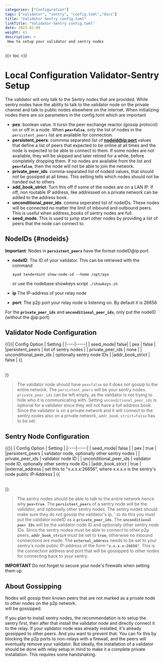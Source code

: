 ```yaml
---
categories: ["Configuration"]
tags: ["validator", "sentry", "config.toml","docs"]
title: "Validator Sentry config.toml"
linkTitle: "Validator-Sentry config.toml"
date: 2023-02-08
weight: 41
description: >
 How to setup your validator and sentry nodes
---
```


{{< toc >}}

# Local Configuration Validator-Sentry Setup

The validator will only talk to the Sentry nodes that are provided. While sentry nodes have the ability to talk to the validator node on the private channel and talk to public nodes elsewhere on the internet. When initializing nodes there are six parameters in the config.toml which are important

* **pex**: boolean value. It tursn the peer exchange reactor (gossip protocol) on or off in a node. When **<code>pex=false</code>**, only the list of nodes in the <code>persistent_peers</code> list are available for connection.
* **persistent_peers**: commma separated list of [**nodeid@ip:port**](#nodeids) values that define a list of peers that expected to be online at all times and the node is expected to be able to connect to them. If some nodes are not available, they will be skipped and later retried for a while, before completely dropping them. If no nodes are available from the list and **<code>pex=false</code>**, then the node will not be able to join the network.
* **private_peer_ids**: comma-separated list of nodeid values, that should not be gossiped at all times. This setting tells which nodes should not be handed out to others
* **add_book_strict**: Turn this off if some of the nodes are on a LAN IP. If off, non routable IP address, like addressed on a private network can be added to the address book.
* **unconditional_peer_ids**: comma seperated list of nodeIDs. These nodes will be connected no matter the limit of inbound and outbound peers. This is useful when address_books of sentry nodes are full.
* **seed_mode**. This is used to jump start other nodes by providing a list of peers that the node can connect to.

## NodeIDs {#nodeids}
**Important**: Nodes in **<code>persistent_peers</code>** have the format nodeID@ip:port.  
 - **nodeID**. The ID of your validator. This can be retrieved with the command

    `ayad tendermint show-node-id --home /opt/aya`

    or use the nodebase showkeys script
    `./showkeys.sh`
- **ip**  The IP-address of your relay node
- **port**:  The p2p port your relay node is listening on. By default it is 26656
  
For the **<code>private_peer_ids</code>** and **<code>unconditional_peer_ids</code>**, only put the nodeID (without the @ip:port)

## Validator Node Configuration

{{<table table_class="table-striped table-hover" thead_class="table-dark">}}| Config Option | Setting |
|----|-----|
| seed_mode| false|
| pex | false |
|persistent_peers | list of sentry nodes |
| private_peer_ids | none |
| unconditional_peer_ids | optionally sentry node IDs |
|addr_book_strict | false |
{{</table>}}
>The validator node should have <code>pex=false</code> so it does not gossip to the entire network. The <code>persistent_peers</code> will be your sentry nodes. <code>private_peer_ids</code> can be left empty, as the validator is not trying to hide who it is communicating with. Setting <code>unconditional_peer_ids</code> is optional for a validator since they will not have a full address book. 
>Since the validator is on a private network and it will connect to the sentry nodes also on a private network, <code>addr_book_strict=false</code> has to be set.


## Sentry Node Configuration
{{<table table_class="table-striped table-hover" thead_class="table-dark">}}
| Config Option | Setting |
|----|-----|
| seed_mode| false |
| pex | true |
|persistent_peers | validator node, optionally other sentry nodes |
| private_peer_ids | validator node ID |
| unconditional_peer_ids | validator node ID, optionally other sentry node IDs |
|addr_book_strict | true |
|external_address | set this to "x.x.x.x:26656",  where x.x.x.x is the sentry's node public IP-Address |
{{</table>}}

>The sentry nodes should be able to talk to the entire network hence why **<code>pex=true</code>**.
 The **<code>persistent_peers</code>** of a sentry node will be the validator, and optionally other sentry nodes. 
 The sentry nodes should make sure they do not gossip the validator's ip,
'  to do this you must put the validator nodeID as a **<code>private_peer_ids</code>**. The **<code>unconditional peer IDs</code>** will be the validator node ID and optionally other sentry node IDs. Since the sentry nodea must be able to connect to other p2p peers, **<code>addr_book_strict</code>** must be set to **<code>true</code>**, otherwise no inbound connections are made. The **<code>external_address</code>** needs to be set to your sentry's node public IP-address of the form **<code>"x.x.x.x:26656"</code>**. This is the connection address and port that will be gossipped to other nodes for connecting back to your sentry.

**IMPORTANT** Do not forget to secure your node's firewalls when setting them up.

## About Gossipping
Nodes will gossip their known peers that  are not marked as a private node to other nodes on the p2p network.  
will be gossipped.

If you plan to install sentry nodes,  the recommendation is to setup the sentry first, then after that install the validator node and directly
connect it to the relay. If your validator node was already installed, it's already gossipped to other peers. And you want to prevent that.
You can fix this by blocking the p2p ports to non-relays with a firewall, and the peers will eventually remove your validator.
But ideally, the installation of a validator should be done with relay setup in mind to make it a complete private installation. This requires some handshaking.
